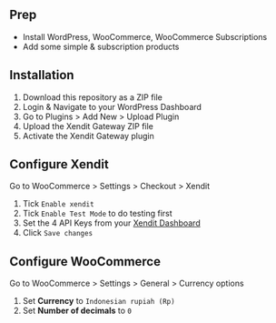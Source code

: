 ## Prep
- Install WordPress, WooCommerce, WooCommerce Subscriptions
- Add some simple & subscription products

## Installation
1. Download this repository as a ZIP file
1. Login & Navigate to your WordPress Dashboard
1. Go to Plugins > Add New > Upload Plugin
1. Upload the Xendit Gateway ZIP file
1. Activate the Xendit Gateway plugin 

## Configure Xendit
Go to WooCommerce > Settings > Checkout > Xendit
1. Tick `Enable xendit`
1. Tick `Enable Test Mode` to do testing first
1. Set the 4 API Keys from your [Xendit Dashboard](https://dashboard.xendit.co/dashboard/settings/developer)
1. Click `Save changes`

## Configure WooCommerce
Go to WooCommerce > Settings > General > Currency options
1. Set **Currency** to `Indonesian rupiah (Rp)`
1. Set **Number of decimals** to `0`
